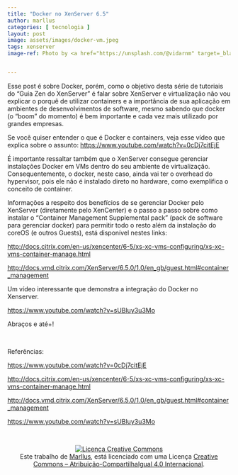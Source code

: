 ```yaml
---
title: "Docker no XenServer 6.5"
author: marllus
categories: [ tecnologia ]
layout: post
image: assets/images/docker-vm.jpeg
tags: xenserver
image-ref: Photo by <a href="https://unsplash.com/@vidarnm" target=_blank>Vidar Nordli-Mathisen</a>


---
```


Esse post é sobre Docker, porém, como o objetivo desta série de tutoriais do &#8220;Guia Zen do XenServer&#8221; é falar sobre XenServer e virtualização não vou explicar o porquê de utilizar containers e a importância de sua aplicação em ambientes de desenvolvimentos de software, mesmo sabendo que docker (o &#8220;boom&#8221; do momento) é bem importante e cada vez mais utilizado por grandes empresas.

Se você quiser entender o que é Docker e containers, veja esse vídeo que explica sobre o assunto: <a href="https://www.youtube.com/watch?v=0cDj7citEjE" target="_blank">https://www.youtube.com/watch?v=0cDj7citEjE</a>

É importante ressaltar também que o XenServer consegue gerenciar instalações Docker em VMs dentro do seu ambiente de virtualização. Consequentemente, o docker, neste caso, ainda vai ter o overhead do hypervisor, pois ele não é instalado direto no hardware, como exemplifica o conceito de container.

Informações a respeito dos benefícios de se gerenciar Docker pelo XenServer (diretamente pelo XenCenter) e o passo a passo sobre como instalar o &#8220;Container Management Supplemental pack&#8221; (pack de software para gerenciar docker) para permitir todo o resto além da instalação do coreOS (e outros Guests), está disponível nestes links:

<a href="http://docs.citrix.com/en-us/xencenter/6-5/xs-xc-vms-configuring/xs-xc-vms-container-manage.html" target="_blank">http://docs.citrix.com/en-us/xencenter/6-5/xs-xc-vms-configuring/xs-xc-vms-container-manage.html</a>

<a href="http://docs.vmd.citrix.com/XenServer/6.5.0/1.0/en_gb/guest.html#container_management" target="_blank">http://docs.vmd.citrix.com/XenServer/6.5.0/1.0/en_gb/guest.html#container_management</a>

Um vídeo interessante que demonstra a integração do Docker no Xenserver.

<a href="https://www.youtube.com/watch?v=sUBluy3u3Mo" target="_blank">https://www.youtube.com/watch?v=sUBluy3u3Mo</a>

Abraços e até+!

&nbsp;

Referências:

<a href="https://www.youtube.com/watch?v=0cDj7citEjE" target="_blank">https://www.youtube.com/watch?v=0cDj7citEjE</a>

<a href="http://docs.citrix.com/en-us/xencenter/6-5/xs-xc-vms-configuring/xs-xc-vms-container-manage.html" target="_blank">http://docs.citrix.com/en-us/xencenter/6-5/xs-xc-vms-configuring/xs-xc-vms-container-manage.html</a>

<a href="http://docs.vmd.citrix.com/XenServer/6.5.0/1.0/en_gb/guest.html#container_management" target="_blank">http://docs.vmd.citrix.com/XenServer/6.5.0/1.0/en_gb/guest.html#container_management</a>

<a href="https://www.youtube.com/watch?v=sUBluy3u3Mo" target="_blank">https://www.youtube.com/watch?v=sUBluy3u3Mo</a>

&nbsp;

<p style="text-align: center;">
  <a href="http://creativecommons.org/licenses/by-sa/4.0/" rel="license"><img style="border-width: 0;" src="https://i.creativecommons.org/l/by-sa/4.0/88x31.png" alt="Licença Creative Commons" /></a><br /> Este trabalho de <a href="http://ports.marllus.com">Marllus</a>, está licenciado com uma Licença <a href="http://creativecommons.org/licenses/by-sa/4.0/" rel="license">Creative Commons &#8211; Atribuição-CompartilhaIgual 4.0 Internacional</a>.
</p>
